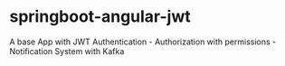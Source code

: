# springboot-angular-jwt
 A base App with JWT Authentication - Authorization with permissions -  Notification System with Kafka
